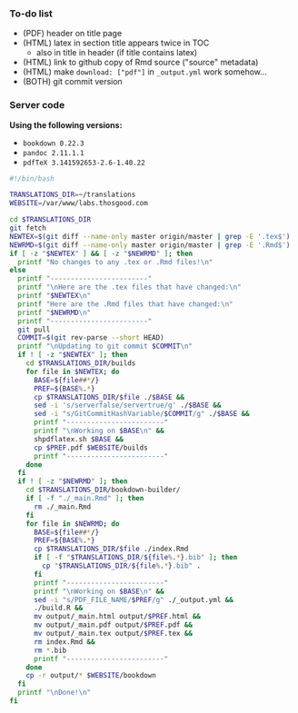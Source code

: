 ### To-do list

- (PDF) header on title page
- (HTML) latex in section title appears twice in TOC
  + also in title in header (if title contains latex)
- (HTML) link to github copy of Rmd source ("source" metadata)
- (HTML) make `download: ["pdf"]` in `_output.yml` work somehow...
- (BOTH) git commit version

### Server code

**Using the following versions:**
- `bookdown 0.22.3`
- `pandoc 2.11.1.1`
- `pdfTeX 3.141592653-2.6-1.40.22`

```bash
#!/bin/bash

TRANSLATIONS_DIR=~/translations
WEBSITE=/var/www/labs.thosgood.com

cd $TRANSLATIONS_DIR
git fetch
NEWTEX=$(git diff --name-only master origin/master | grep -E '.tex$')
NEWRMD=$(git diff --name-only master origin/master | grep -E '.Rmd$')
if [ -z "$NEWTEX" ] && [ -z "$NEWRMD" ]; then
  printf "No changes to any .tex or .Rmd files!\n"
else
  printf "------------------------"
  printf "\nHere are the .tex files that have changed:\n"
  printf "$NEWTEX\n"
  printf "Here are the .Rmd files that have changed:\n"
  printf "$NEWRMD\n"
  printf "------------------------"
  git pull
  COMMIT=$(git rev-parse --short HEAD)
  printf "\nUpdating to git commit $COMMIT\n"
  if ! [ -z "$NEWTEX" ]; then
    cd $TRANSLATIONS_DIR/builds
    for file in $NEWTEX; do
      BASE=${file##*/}
      PREF=${BASE%.*}
      cp $TRANSLATIONS_DIR/$file ./$BASE &&
      sed -i 's/serverfalse/servertrue/g' ./$BASE &&
      sed -i "s/GitCommitHashVariable/$COMMIT/g" ./$BASE &&
      printf "------------------------"
      printf "\nWorking on $BASE\n" &&
      shpdflatex.sh $BASE &&
      cp $PREF.pdf $WEBSITE/builds
      printf "------------------------"
    done
  fi
  if ! [ -z "$NEWRMD" ]; then
    cd $TRANSLATIONS_DIR/bookdown-builder/
    if [ -f "./_main.Rmd" ]; then
      rm ./_main.Rmd
    fi
    for file in $NEWRMD; do
      BASE=${file##*/}
      PREF=${BASE%.*}
      cp $TRANSLATIONS_DIR/$file ./index.Rmd
      if [ -f "$TRANSLATIONS_DIR/${file%.*}.bib" ]; then
        cp "$TRANSLATIONS_DIR/${file%.*}.bib" .
      fi
      printf "------------------------"
      printf "\nWorking on $BASE\n" &&
      sed -i "s/PDF_FILE_NAME/$PREF/g" ./_output.yml &&
      ./build.R &&
      mv output/_main.html output/$PREF.html &&
      mv output/_main.pdf output/$PREF.pdf &&
      mv output/_main.tex output/$PREF.tex &&
      rm index.Rmd &&
      rm *.bib
      printf "------------------------"
    done
    cp -r output/* $WEBSITE/bookdown
  fi
  printf "\nDone!\n"
fi
```
